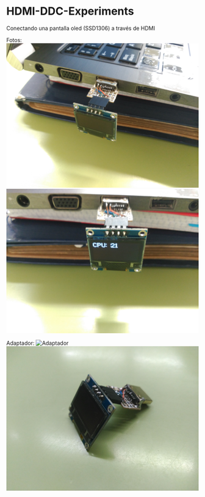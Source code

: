 # HDMI-DDC-Experiments

Conectando una pantalla oled (SSD1306) a través de HDMI


Fotos:
![Oled_off](oled_off.jpg)
![Oled_on](oled_on.jpg)

Adaptador:
![Adaptador](Adaptador.jpg)
![Adaptador_1](Adaptador_1.jpg)
